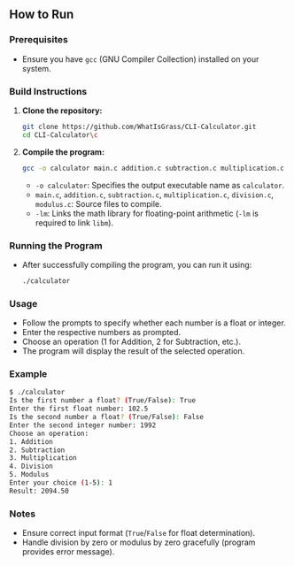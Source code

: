 ## How to Run

### Prerequisites
- Ensure you have `gcc` (GNU Compiler Collection) installed on your system.

### Build Instructions

1. **Clone the repository:**
   ```bash
   git clone https://github.com/WhatIsGrass/CLI-Calculator.git
   cd CLI-Calculator\c
   ```

2. **Compile the program:**
   ```bash
   gcc -o calculator main.c addition.c subtraction.c multiplication.c division.c modulus.c -lm
   ```
   - `-o calculator`: Specifies the output executable name as `calculator`.
   - `main.c`, `addition.c`, `subtraction.c`, `multiplication.c`, `division.c`, `modulus.c`: Source files to compile.
   - `-lm`: Links the math library for floating-point arithmetic (`-lm` is required to link `libm`).

### Running the Program

- After successfully compiling the program, you can run it using:
  ```bash
  ./calculator
  ```

### Usage

- Follow the prompts to specify whether each number is a float or integer.
- Enter the respective numbers as prompted.
- Choose an operation (1 for Addition, 2 for Subtraction, etc.).
- The program will display the result of the selected operation.

### Example

```bash
$ ./calculator
Is the first number a float? (True/False): True
Enter the first float number: 102.5
Is the second number a float? (True/False): False
Enter the second integer number: 1992
Choose an operation:
1. Addition
2. Subtraction
3. Multiplication
4. Division
5. Modulus
Enter your choice (1-5): 1
Result: 2094.50
```

### Notes

- Ensure correct input format (`True`/`False` for float determination).
- Handle division by zero or modulus by zero gracefully (program provides error message).